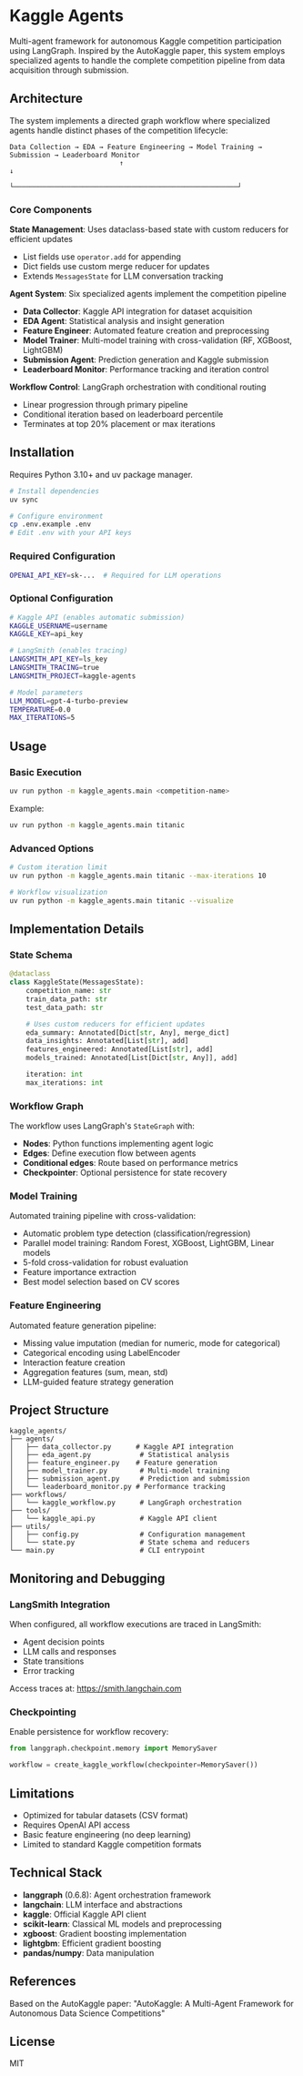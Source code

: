 # Kaggle Agents

Multi-agent framework for autonomous Kaggle competition participation using LangGraph. Inspired by the AutoKaggle paper, this system employs specialized agents to handle the complete competition pipeline from data acquisition through submission.

## Architecture

The system implements a directed graph workflow where specialized agents handle distinct phases of the competition lifecycle:

```
Data Collection → EDA → Feature Engineering → Model Training → Submission → Leaderboard Monitor
                           ↑                                                       ↓
                           └───────────────────────────────────────────────────────┘
```

### Core Components

**State Management**: Uses dataclass-based state with custom reducers for efficient updates
- List fields use `operator.add` for appending
- Dict fields use custom merge reducer for updates
- Extends `MessagesState` for LLM conversation tracking

**Agent System**: Six specialized agents implement the competition pipeline
- **Data Collector**: Kaggle API integration for dataset acquisition
- **EDA Agent**: Statistical analysis and insight generation
- **Feature Engineer**: Automated feature creation and preprocessing
- **Model Trainer**: Multi-model training with cross-validation (RF, XGBoost, LightGBM)
- **Submission Agent**: Prediction generation and Kaggle submission
- **Leaderboard Monitor**: Performance tracking and iteration control

**Workflow Control**: LangGraph orchestration with conditional routing
- Linear progression through primary pipeline
- Conditional iteration based on leaderboard percentile
- Terminates at top 20% placement or max iterations

## Installation

Requires Python 3.10+ and uv package manager.

```bash
# Install dependencies
uv sync

# Configure environment
cp .env.example .env
# Edit .env with your API keys
```

### Required Configuration

```bash
OPENAI_API_KEY=sk-...  # Required for LLM operations
```

### Optional Configuration

```bash
# Kaggle API (enables automatic submission)
KAGGLE_USERNAME=username
KAGGLE_KEY=api_key

# LangSmith (enables tracing)
LANGSMITH_API_KEY=ls_key
LANGSMITH_TRACING=true
LANGSMITH_PROJECT=kaggle-agents

# Model parameters
LLM_MODEL=gpt-4-turbo-preview
TEMPERATURE=0.0
MAX_ITERATIONS=5
```

## Usage

### Basic Execution

```bash
uv run python -m kaggle_agents.main <competition-name>
```

Example:
```bash
uv run python -m kaggle_agents.main titanic
```

### Advanced Options

```bash
# Custom iteration limit
uv run python -m kaggle_agents.main titanic --max-iterations 10

# Workflow visualization
uv run python -m kaggle_agents.main titanic --visualize
```

## Implementation Details

### State Schema

```python
@dataclass
class KaggleState(MessagesState):
    competition_name: str
    train_data_path: str
    test_data_path: str

    # Uses custom reducers for efficient updates
    eda_summary: Annotated[Dict[str, Any], merge_dict]
    data_insights: Annotated[List[str], add]
    features_engineered: Annotated[List[str], add]
    models_trained: Annotated[List[Dict[str, Any]], add]

    iteration: int
    max_iterations: int
```

### Workflow Graph

The workflow uses LangGraph's `StateGraph` with:
- **Nodes**: Python functions implementing agent logic
- **Edges**: Define execution flow between agents
- **Conditional edges**: Route based on performance metrics
- **Checkpointer**: Optional persistence for state recovery

### Model Training

Automated training pipeline with cross-validation:
- Automatic problem type detection (classification/regression)
- Parallel model training: Random Forest, XGBoost, LightGBM, Linear models
- 5-fold cross-validation for robust evaluation
- Feature importance extraction
- Best model selection based on CV scores

### Feature Engineering

Automated feature generation pipeline:
- Missing value imputation (median for numeric, mode for categorical)
- Categorical encoding using LabelEncoder
- Interaction feature creation
- Aggregation features (sum, mean, std)
- LLM-guided feature strategy generation

## Project Structure

```
kaggle_agents/
├── agents/
│   ├── data_collector.py      # Kaggle API integration
│   ├── eda_agent.py            # Statistical analysis
│   ├── feature_engineer.py    # Feature generation
│   ├── model_trainer.py        # Multi-model training
│   ├── submission_agent.py     # Prediction and submission
│   └── leaderboard_monitor.py # Performance tracking
├── workflows/
│   └── kaggle_workflow.py      # LangGraph orchestration
├── tools/
│   └── kaggle_api.py           # Kaggle API client
├── utils/
│   ├── config.py               # Configuration management
│   └── state.py                # State schema and reducers
└── main.py                     # CLI entrypoint
```

## Monitoring and Debugging

### LangSmith Integration

When configured, all workflow executions are traced in LangSmith:
- Agent decision points
- LLM calls and responses
- State transitions
- Error tracking

Access traces at: https://smith.langchain.com

### Checkpointing

Enable persistence for workflow recovery:

```python
from langgraph.checkpoint.memory import MemorySaver

workflow = create_kaggle_workflow(checkpointer=MemorySaver())
```

## Limitations

- Optimized for tabular datasets (CSV format)
- Requires OpenAI API access
- Basic feature engineering (no deep learning)
- Limited to standard Kaggle competition formats

## Technical Stack

- **langgraph** (0.6.8): Agent orchestration framework
- **langchain**: LLM interface and abstractions
- **kaggle**: Official Kaggle API client
- **scikit-learn**: Classical ML models and preprocessing
- **xgboost**: Gradient boosting implementation
- **lightgbm**: Efficient gradient boosting
- **pandas/numpy**: Data manipulation

## References

Based on the AutoKaggle paper: "AutoKaggle: A Multi-Agent Framework for Autonomous Data Science Competitions"

## License

MIT

